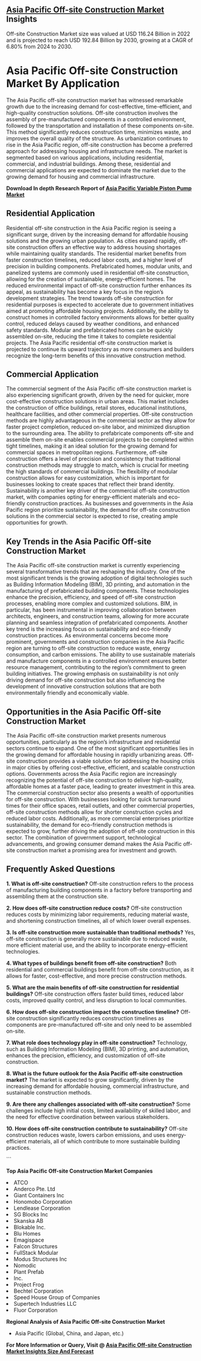 <h2><a href="https://www.verifiedmarketreports.com/download-sample/?rid=392184&amp;utm_source=Github-Feb&amp;utm_medium=219" target="_blank">Asia Pacific Off-site Construction Market</a> Insights</h2><p>Off-site Construction Market size was valued at USD 116.24 Billion in 2022 and is projected to reach USD 192.84 Billion by 2030, growing at a CAGR of 6.80% from 2024 to 2030.</p><p><h1>Asia Pacific Off-site Construction Market By Application</h1> <p>The Asia Pacific off-site construction market has witnessed remarkable growth due to the increasing demand for cost-effective, time-efficient, and high-quality construction solutions. Off-site construction involves the assembly of pre-manufactured components in a controlled environment, followed by the transportation and installation of these components on-site. This method significantly reduces construction time, minimizes waste, and improves the overall quality of the structure. As urbanization continues to rise in the Asia Pacific region, off-site construction has become a preferred approach for addressing housing and infrastructure needs. The market is segmented based on various applications, including residential, commercial, and industrial buildings. Among these, residential and commercial applications are expected to dominate the market due to the growing demand for housing and commercial infrastructure. <p><strong>Download In depth Research Report of <a href="https://www.verifiedmarketreports.com/download-sample/?rid=236118&amp;utm_source=Pulse-Dec&amp;utm_medium=219" target="_blank">Asia Pacific Variable Piston Pump Market</a></strong></p> <h2>Residential Application</h2> <p>Residential off-site construction in the Asia Pacific region is seeing a significant surge, driven by the increasing demand for affordable housing solutions and the growing urban population. As cities expand rapidly, off-site construction offers an effective way to address housing shortages while maintaining quality standards. The residential market benefits from faster construction timelines, reduced labor costs, and a higher level of precision in building components. Prefabricated homes, modular units, and panelized systems are commonly used in residential off-site construction, allowing for the creation of sustainable, energy-efficient homes. The reduced environmental impact of off-site construction further enhances its appeal, as sustainability has become a key focus in the region’s development strategies. The trend towards off-site construction for residential purposes is expected to accelerate due to government initiatives aimed at promoting affordable housing projects. Additionally, the ability to construct homes in controlled factory environments allows for better quality control, reduced delays caused by weather conditions, and enhanced safety standards. Modular and prefabricated homes can be quickly assembled on-site, reducing the time it takes to complete residential projects. The Asia Pacific residential off-site construction market is projected to continue its upward trajectory as more consumers and builders recognize the long-term benefits of this innovative construction method. <h2>Commercial Application</h2> <p>The commercial segment of the Asia Pacific off-site construction market is also experiencing significant growth, driven by the need for quicker, more cost-effective construction solutions in urban areas. This market includes the construction of office buildings, retail stores, educational institutions, healthcare facilities, and other commercial properties. Off-site construction methods are highly advantageous in the commercial sector as they allow for faster project completion, reduced on-site labor, and minimized disruption to the surrounding area. The ability to prefabricate components off-site and assemble them on-site enables commercial projects to be completed within tight timelines, making it an ideal solution for the growing demand for commercial spaces in metropolitan regions. Furthermore, off-site construction offers a level of precision and consistency that traditional construction methods may struggle to match, which is crucial for meeting the high standards of commercial buildings. The flexibility of modular construction allows for easy customization, which is important for businesses looking to create spaces that reflect their brand identity. Sustainability is another key driver of the commercial off-site construction market, with companies opting for energy-efficient materials and eco-friendly construction practices. As businesses and governments in the Asia Pacific region prioritize sustainability, the demand for off-site construction solutions in the commercial sector is expected to rise, creating ample opportunities for growth. <h2>Key Trends in the Asia Pacific Off-site Construction Market</h2> <p>The Asia Pacific off-site construction market is currently experiencing several transformative trends that are reshaping the industry. One of the most significant trends is the growing adoption of digital technologies such as Building Information Modeling (BIM), 3D printing, and automation in the manufacturing of prefabricated building components. These technologies enhance the precision, efficiency, and speed of off-site construction processes, enabling more complex and customized solutions. BIM, in particular, has been instrumental in improving collaboration between architects, engineers, and construction teams, allowing for more accurate planning and seamless integration of prefabricated components. Another key trend is the increasing focus on sustainability and eco-friendly construction practices. As environmental concerns become more prominent, governments and construction companies in the Asia Pacific region are turning to off-site construction to reduce waste, energy consumption, and carbon emissions. The ability to use sustainable materials and manufacture components in a controlled environment ensures better resource management, contributing to the region’s commitment to green building initiatives. The growing emphasis on sustainability is not only driving demand for off-site construction but also influencing the development of innovative construction solutions that are both environmentally friendly and economically viable. <h2>Opportunities in the Asia Pacific Off-site Construction Market</h2> <p>The Asia Pacific off-site construction market presents numerous opportunities, particularly as the region’s infrastructure and residential sectors continue to expand. One of the most significant opportunities lies in the growing demand for affordable housing in rapidly urbanizing areas. Off-site construction provides a viable solution for addressing the housing crisis in major cities by offering cost-effective, efficient, and scalable construction options. Governments across the Asia Pacific region are increasingly recognizing the potential of off-site construction to deliver high-quality, affordable homes at a faster pace, leading to greater investment in this area. The commercial construction sector also presents a wealth of opportunities for off-site construction. With businesses looking for quick turnaround times for their office spaces, retail outlets, and other commercial properties, off-site construction methods allow for shorter construction cycles and reduced labor costs. Additionally, as more commercial enterprises prioritize sustainability, the demand for eco-friendly construction methods is expected to grow, further driving the adoption of off-site construction in this sector. The combination of government support, technological advancements, and growing consumer demand makes the Asia Pacific off-site construction market a promising area for investment and growth. <h2>Frequently Asked Questions</h2> <p><strong>1. What is off-site construction?</strong> Off-site construction refers to the process of manufacturing building components in a factory before transporting and assembling them at the construction site.</p> <p><strong>2. How does off-site construction reduce costs?</strong> Off-site construction reduces costs by minimizing labor requirements, reducing material waste, and shortening construction timelines, all of which lower overall expenses.</p> <p><strong>3. Is off-site construction more sustainable than traditional methods?</strong> Yes, off-site construction is generally more sustainable due to reduced waste, more efficient material use, and the ability to incorporate energy-efficient technologies.</p> <p><strong>4. What types of buildings benefit from off-site construction?</strong> Both residential and commercial buildings benefit from off-site construction, as it allows for faster, cost-effective, and more precise construction methods.</p> <p><strong>5. What are the main benefits of off-site construction for residential buildings?</strong> Off-site construction offers faster build times, reduced labor costs, improved quality control, and less disruption to local communities.</p> <p><strong>6. How does off-site construction impact the construction timeline?</strong> Off-site construction significantly reduces construction timelines as components are pre-manufactured off-site and only need to be assembled on-site.</p> <p><strong>7. What role does technology play in off-site construction?</strong> Technology, such as Building Information Modeling (BIM), 3D printing, and automation, enhances the precision, efficiency, and customization of off-site construction.</p> <p><strong>8. What is the future outlook for the Asia Pacific off-site construction market?</strong> The market is expected to grow significantly, driven by the increasing demand for affordable housing, commercial infrastructure, and sustainable construction methods.</p> <p><strong>9. Are there any challenges associated with off-site construction?</strong> Some challenges include high initial costs, limited availability of skilled labor, and the need for effective coordination between various stakeholders.</p> <p><strong>10. How does off-site construction contribute to sustainability?</strong> Off-site construction reduces waste, lowers carbon emissions, and uses energy-efficient materials, all of which contribute to more sustainable building practices.</p> ```</p><p><strong>Top Asia Pacific Off-site Construction Market Companies</strong></p><div data-test-id=""><p><li>ATCO</li><li> Anderco Pte. Ltd</li><li> Giant Containers Inc</li><li> Honomobo Corporation</li><li> Lendlease Corporation</li><li> SG Blocks Inc</li><li> Skanska AB</li><li> Blokable Inc.</li><li> Blu Homes</li><li> Emagispace</li><li> Falcon Structures</li><li> FullStack Modular</li><li> Modus Structures Inc</li><li> Nomodic</li><li> Plant Prefab</li><li> Inc.</li><li> Project Frog</li><li> Bechtel Corporation</li><li> Speed House Group of Companies</li><li> Supertech Industries LLC</li><li> Fluor Corporation</li></p><div><strong>Regional Analysis of&nbsp;Asia Pacific Off-site Construction Market</strong></div><ul><li dir="ltr"><p dir="ltr">Asia Pacific (Global, China, and Japan, etc.)</p></li></ul><p><strong>For More Information or Query, Visit @&nbsp;</strong><strong><a href="https://www.verifiedmarketreports.com/product/off-site-construction-market/?utm_source=Github-Feb&amp;utm_medium=219" target="_blank">Asia Pacific Off-site Construction Market Insights Size And Forecast</a></strong></p></div><h2>&nbsp;</h2><div data-test-id="">&nbsp;</div>

